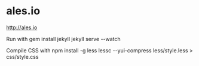 ales.io
=======

http://ales.io

Run with
    gem install jekyll
    jekyll serve --watch

Compile CSS with
    npm install -g less
    lessc --yui-compress less/style.less > css/style.css
